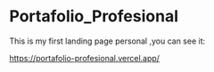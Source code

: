 # Portafolio_Profesional

This is my first landing page personal ,you can see it:

https://portafolio-profesional.vercel.app/
